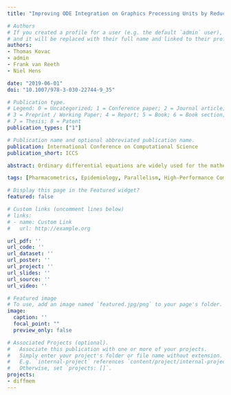```yaml
---
title: "Improving ODE Integration on Graphics Processing Units by Reducing Thread Divergence"

# Authors
# If you created a profile for a user (e.g. the default `admin` user), write the username (folder name) here
# and it will be replaced with their full name and linked to their profile.
authors:
- Thomas Kovac
- admin
- Frank van Reeth
- Niel Hens

date: "2019-06-01"
doi: "10.1007/978-3-030-22744-9_35"

# Publication type.
# Legend: 0 = Uncategorized; 1 = Conference paper; 2 = Journal article;
# 3 = Preprint / Working Paper; 4 = Report; 5 = Book; 6 = Book section;
# 7 = Thesis; 8 = Patent
publication_types: ["1"]

# Publication name and optional abbreviated publication name.
publication: International Conference on Computational Science
publication_short: ICCS

abstract: Ordinary differential equations are widely used for the mathematical modeling of complex systems in biology and statistics. Since the analysis of such models needs to be performed using numerical integration, many applications can be gravely limited by the computational cost. This paper present a general-purpose integrator that runs massively parallel on graphics processing units. By minimizing thread divergence and bundling similar tasks using linear regression, execution time can be reduced by 40–80% when compared to a naive GPU implementation. Compared to a 36-core CPU implementation, a 150 fold runtime improvement is measured.

tags: [Pharmacometrics, Epidemiology, Parallelism, High-Performance Computing, Graphics Processing Units]

# Display this page in the Featured widget?
featured: false

# Custom links (uncomment lines below)
# links:
# - name: Custom Link
#   url: http://example.org

url_pdf: ''
url_code: ''
url_dataset: ''
url_poster: ''
url_project: ''
url_slides: ''
url_source: ''
url_video: ''

# Featured image
# To use, add an image named `featured.jpg/png` to your page's folder.
image:
  caption: ''
  focal_point: ""
  preview_only: false

# Associated Projects (optional).
#   Associate this publication with one or more of your projects.
#   Simply enter your project's folder or file name without extension.
#   E.g. `internal-project` references `content/project/internal-project/index.md`.
#   Otherwise, set `projects: []`.
projects:
- diffmem
---
```

